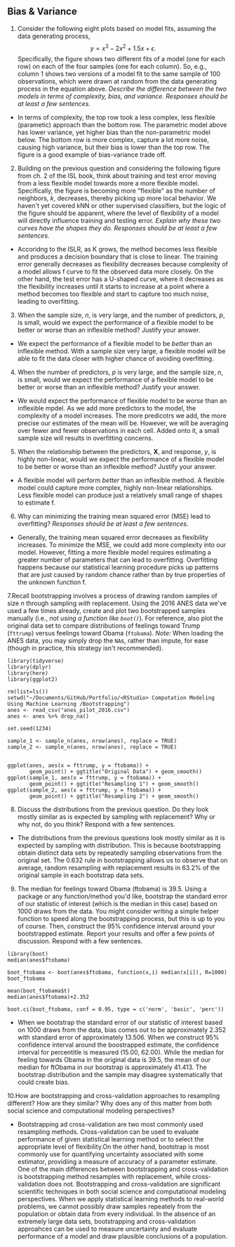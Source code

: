 
## Bias & Variance

1. Consider the following eight plots based on model fits, assuming the data generating process, $$y = x^3 - 2x^2 + 1.5x + \epsilon.$$ Specifically, the figure shows two different fits of a model (one for each row) on each of the four samples (one for each column). So, e.g., column 1 shows two versions of a model fit to the same sample of 100 observations, which were drawn at random from the data generating process in the equation above. *Describe the difference between the two models in terms of complexity, bias, and variance. Responses should be at least a few sentences.*

* In terms of complexity, the top row took a less complex, less flexible (parametic) approach than the bottom row. The parametric model above has lower variance, yet higher bias than the non-parametric model below. The bottom row is more complex, capture a lot more noise, causing high variance, but their bias is lower than the top row. The figure is a good example of bias-variance trade off. 

2. Building on the previous question and considering the following figure from ch. 2 of the ISL book, think about training and test error moving from a less flexible model towards more a more flexible model. Specifically, the figure is becoming more "flexible" as the number of neighbors, $k$, decreases, thereby picking up more local behavior. We haven't yet covered kNN or other supervised classifiers, but the logic of the figure should be apparent, where the level of flexibility of a model will directly influence training and testing error. *Explain why these two curves have the shapes they do. Responses should be at least a few sentences.*

* Accoridng to the ISLR, as K grows, the method becomes less flexible and produces a decision boundary that is close to linear. The training error generally decreases as flexibility decreases because complexity of a model allows f curve to fit the observed data more closely. On the other hand, the test error has a U-shaped curve, where it decreases as the flexibility increases until it starts to increase at a point where a method becomes too flexible and start to capture too much noise, leading to overfitting. 

3. When the sample size, $n$, is very large, and the number of predictors, $p$, is small, would we expect the performance of a flexible model to be better or worse than an inflexible method? Justify your answer.

* We expect the performance of a flexible model to be *better* than an inflexible method. With a sample size very large, a flexible model will be able to fit the data closer with higher chance of avoiding overfitting. 

4. When the number of predictors, $p$ is very large, and the sample size, $n$, is small, would we expect the performance of a flexible model to be better or worse than an inflexible method? Justify your answer.

* We would expect the performance of flexible model to be *worse* than an inflexible mpdel. As we add more predictors to the model, the complexity of a model increases. The more predicotrs we add, the more precise our estimates of the mean will be. However, we will be averaging over fewer and fewer observations in each cell. Added onto it, a small sample size will results in overfitting concerns. 

5.  When the relationship between the predictors, $\mathbf{X}$, and response, $y$, is highly non-linear, would we expect the performance of a flexible model to be better or worse than an inflexible method? Justify your answer.

* A flexible model will perform *better* than an inflexible method. A flexible model could capture more complex, highly non-linear relationships. Less flexible model can produce just a relatively small range of shapes to estimate f. 

6. Why can minimizing the training mean squared error (MSE) lead to overfitting? *Responses should be at least a few sentences.*

* Generally, the training mean squared error decreases as flexibility increases. To minimize the MSE, we could add more complexity into our model. However, fitting a more flexible model requires estimating a greater number of parameters that can lead to overfitting. Overfitting happens because our statistical learning procedure picks up patterns that are just caused by random chance rather than by true properties of the unknown function f. 

7.Recall bootstrapping involves a process of drawing random samples of size $n$ through sampling *with* replacement. Using the 2016 ANES data we've used a few times already, create and plot two bootstrapped samples manually (i.e., *not using a function like `boot()`*). For reference, also plot the original data set to compare distributions of feelings toward Trump (`fttrump`) versus feelings toward Obama (`ftobama`). *Note:* When loading the ANES data, you may simply drop the `NA`s, rather than impute, for ease (though in practice, this strategy isn't recommended).

```{r}
library(tidyverse)
library(dplyr)
library(here)
library(ggplot2)

rm(list=ls())
setwd("~/Documents/GitHub/Portfolio/<RStudio> Computation Modeling Using Machine Learning /Bootstrapping")
anes <- read_csv("anes_pilot_2016.csv")
anes <- anes %>% drop_na()

set.seed(1234)

sample_1 <- sample_n(anes, nrow(anes), replace = TRUE)
sample_2 <- sample_n(anes, nrow(anes), replace = TRUE)


ggplot(anes, aes(x = fttrump, y = ftobama)) +
       geom_point() + ggtitle("Original Data") + geom_smooth()
ggplot(sample_1, aes(x = fttrump, y = ftobama)) + 
       geom_point() + ggtitle("Resampling 1") + geom_smooth()
ggplot(sample_2, aes(x = fttrump, y = ftobama)) +
       geom_point() + ggtitle("Resampling 2") + geom_smooth()

```


8. Discuss the distributions from the previous question. Do they look mostly similar as is expected by sampling with replacement? Why or why not, do you think? Respond with a few sentences.
* The distributions from the previous questions look mostly similar as it is expected by sampling with distribution. This is because bootstrapping obtain distinct data sets by repeatedly sampling observations from the original set. The 0.632 rule in bootstrapping allows us to observe that on average, random resampling with replacement results in 63.2% of the original sample in each bootstrap data sets. 

9. The median for feelings toward Obama (ftobama) is 39.5. Using a package or any function/method you'd like, bootstrap the standard error of our statistic of interest (which is the median in this case) based on 1000 draws from the data. You might consider writing a simple helper function to speed along the bootstrapping process, but this is up to you of course. Then, construct the 95% confidence interval around your bootstrapped estimate. Report your results and offer a few points of discussion. Respond with a few sentences.
```{r}
library(boot)
median(anes$ftobama)

boot_ftobama <- boot(anes$ftobama, function(x,i) median(x[i]), R=1000)
boot_ftobama

mean(boot_ftobama$t) 
median(anes$ftobama)+2.352

boot.ci(boot_ftobama, conf = 0.95, type = c('norm', 'basic', 'perc'))
```
* When we bootstrap the standard error of our statistic of interest based on 1000 draws from the data, bias comes out to be approximately 2.352 with standard error of approximately 13.506. When we construct 95% confidence interval around the boostrapped estimate, the confidence interval for percentitle is measured (15.00, 62.00). While the median for feeling towards Obama in the original data is 39.5, the mean of our median for ftObama in our bootstrap is approximately 41.413. The bootstrap distribution and the sample may disagree systematically that could create bias. 


10.How are bootstrapping and cross-validation approaches to resampling different? How are they similar? Why does any of this matter from both social science and computational modeling perspectives?
* Bootstrapping ad cross-validation are two most commonly used resampling methods. Cross-validation can be used to evaluate performance of given statistical learning method or to select the appropriate level of flexibility.On the other hand, bootstrap is most commonly use for quantifying uncertainty associated with some estimator, providiing a measure of accuracy of a parameter estimate. One of the main differences between bootstrapping and cross-validation is bootstrapping method resamples with replacement, while cross-validation does not. Bootstrapping and cross-validation are significant scientific techniques in both social science and computational modeling perspectives. When we apply statistical learning methods to real-world problems, we cannot possibly draw samples repeately from the population or obtain data from every individual. In the absence of an extremely large data sets, bootstrapping and cross-validation approahces can be used to measure uncertainty and evaluate performance of a model and draw plausible conclusions of a population. 
 
